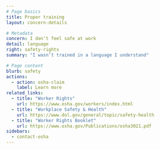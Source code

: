 ```yaml
---
# Page basics
title: Proper training
layout: concern-details

# Metadata
concern: I don’t feel safe at work
detail: language
right: safety-rights
summary: "I wasn’t trained in a language I understand"

# Page content
blurb: safety
actions:
  - action: osha-claim
    label: Learn more
related_links:
  - title: "Worker Rights"
    url: https://www.osha.gov/workers/index.html
  - title: "Workplace Safety & Health"
    url: https://www.dol.gov/general/topic/safety-health
  - title: "Worker Rights Booklet"
    url: https://www.osha.gov/Publications/osha3021.pdf
sidebars:
  - contact-osha
---
```

